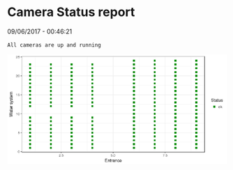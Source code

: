 Camera Status report
================
09/06/2017 - 00:46:21

    All cameras are up and running

![](camreport_files/figure-markdown_github/unnamed-chunk-2-1.png)
